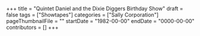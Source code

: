 +++
title = "Quintet Daniel and the Dixie Diggers Birthday Show"
draft = false
tags = ["Showtapes"]
categories = ["Sally Corporation"]
pageThumbnailFile = ""
startDate = "1982-00-00"
endDate = "0000-00-00"
contributors = []
+++
